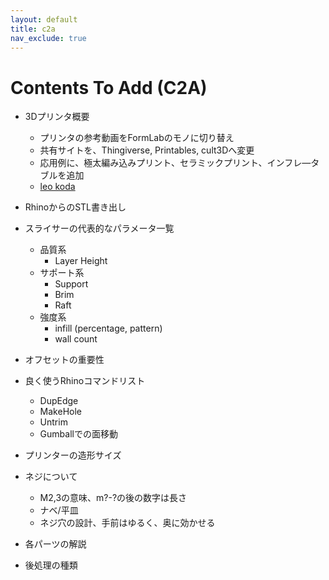 ```yaml
---
layout: default
title: c2a
nav_exclude: true
---
```


# Contents To Add (C2A)

- 3Dプリンタ概要
    - プリンタの参考動画をFormLabのモノに切り替え
    - 共有サイトを、Thingiverse, Printables, cult3Dへ変更
    - 応用例に、極太編み込みプリント、セラミックプリント、インフレ―タブルを追加
    - [leo koda](https://www.instagram.com/leo_kooda/)
- RhinoからのSTL書き出し
- スライサーの代表的なパラメータ一覧
    - 品質系
        - Layer Height
    - サポート系
        - Support
        - Brim
        - Raft
    - 強度系
        - infill (percentage, pattern)
        - wall count

- オフセットの重要性
- 良く使うRhinoコマンドリスト
    - DupEdge
    - MakeHole
    - Untrim
    - Gumballでの面移動
- プリンターの造形サイズ
- ネジについて
    - M2,3の意味、m?-?の後の数字は長さ
    - ナベ/平皿
    - ネジ穴の設計、手前はゆるく、奥に効かせる
- 各パーツの解説
- 後処理の種類